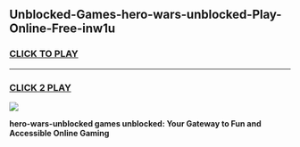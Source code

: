 
## Unblocked-Games-hero-wars-unblocked-Play-Online-Free-inw1u
<h3>
<a href="https://premium76.site?title=hero-wars-unblocked&ref=26A">CLICK TO PLAY</a></h3>
<hr>

<h3>
<a href="https://premium76.site?title=hero-wars-unblocked&ref=26A">CLICK 2 PLAY</a>
  
</h3>

<a href="https://premium76.site?title=hero-wars-unblocked&ref=26A"><img src="https://clearcache.store/games.png"></a>


**hero-wars-unblocked games unblocked: Your Gateway to Fun and Accessible Online Gaming**
